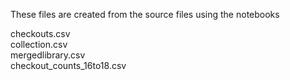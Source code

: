 These files are created from the source files using the notebooks

checkouts.csv<br>
collection.csv<br>
mergedlibrary.csv<br>
checkout_counts_16to18.csv
